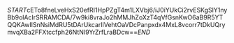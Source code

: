 $START$cETo8fneLveHxS20efRI1HpPZgT4m1LXVbj6/iJ0iYUkCi2rvESKgSlY1nyBb9olAcIrSRRAMCDA/7w9ki8vraJo2hMMJhZoXzT4qVfGsnKwO6aB9R5YTQQKAwIlSnNsiMdRU5tDArUkcarIlVehtOaVDcPanpxdx4MxL8vcorr7tDkUQrymvqXBa2FFXtccfph26NtNI9YrZrfLraBDcw==$END$